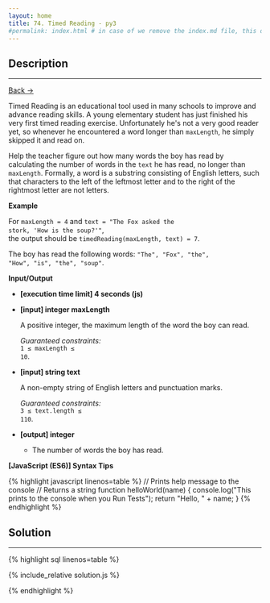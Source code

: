 ```yaml
---
layout: home
title: 74. Timed Reading - py3
#permalink: index.html # in case of we remove the index.md file, this doc will be the index page
---
```


<div class="row">
<div class="columnStmt" markdown="1">

## Description
----

[Back -> ](../README.md)

Timed Reading is an educational tool used in many schools to improve and advance reading skills. A young elementary student has just finished his very first timed reading exercise. Unfortunately he's not a very good reader yet, so whenever he encountered a word longer than <code>maxLength</code>, he simply skipped it and read on.

Help the teacher figure out how many words the boy has read by calculating the number of words in the <code>text</code> he has read, no longer than <code>maxLength</code>.
Formally, a word is a substring consisting of English letters, such that characters to the left of the leftmost letter and to the right of the rightmost letter are not letters.

**Example**

For <code>maxLength = 4</code> and
<code>text = "The Fox asked the stork, 'How is the soup?'"</code>,<br>the output should be
<code>timedReading(maxLength, text) = 7</code>.

The boy has read the following words: <code>"The", "Fox", "the", "How", "is", "the", "soup"</code>.

</code>

**Input/Output**

- **[execution time limit] 4 seconds (js)**

- **[input] integer maxLength**

  A positive integer, the maximum length of the word the boy can read.<br>

  _Guaranteed constraints:_<br>
  <code>1 ≤ maxLength ≤ 10</code>.

- **[input] string text**

  A non-empty string of English letters and punctuation marks.<br>

  _Guaranteed constraints:_<br>
  <code>3 ≤ text.length ≤ 110</code>.

- **[output] integer**
  - The number of words the boy has read.

**[JavaScript (ES6)] Syntax Tips**

{% highlight javascript linenos=table %}
// Prints help message to the console
// Returns a string
function helloWorld(name) {
console.log("This prints to the console when you Run Tests");
return "Hello, " + name;
}
{% endhighlight %}

</div>
<div class="columnSol" markdown="1">

## Solution

---

{% highlight sql linenos=table %}

{% include_relative solution.js %}

{% endhighlight %}

</div>
</div>
